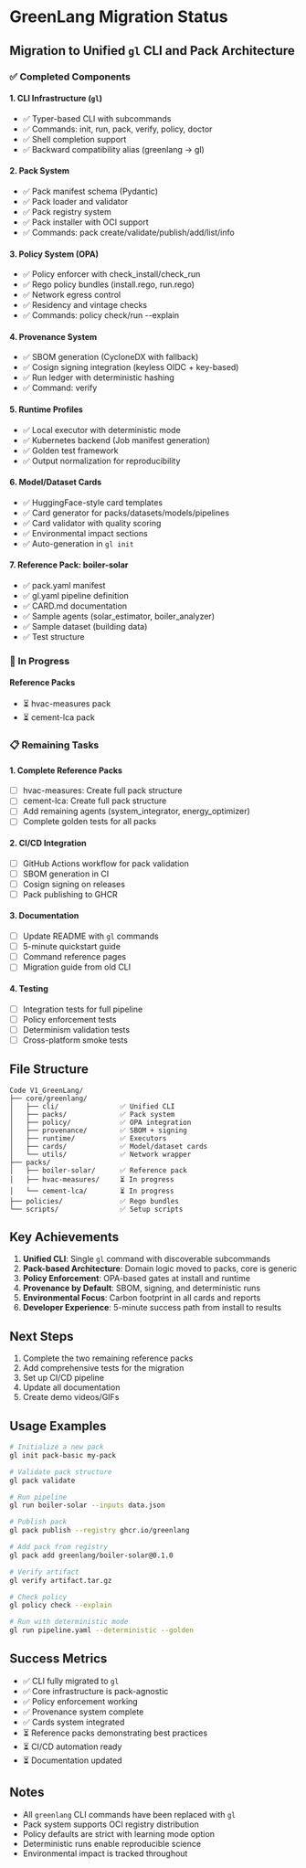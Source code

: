 # GreenLang Migration Status

## Migration to Unified `gl` CLI and Pack Architecture

### ✅ Completed Components

#### 1. CLI Infrastructure (`gl`)
- ✅ Typer-based CLI with subcommands
- ✅ Commands: init, run, pack, verify, policy, doctor
- ✅ Shell completion support
- ✅ Backward compatibility alias (greenlang → gl)

#### 2. Pack System
- ✅ Pack manifest schema (Pydantic)
- ✅ Pack loader and validator
- ✅ Pack registry system
- ✅ Pack installer with OCI support
- ✅ Commands: pack create/validate/publish/add/list/info

#### 3. Policy System (OPA)
- ✅ Policy enforcer with check_install/check_run
- ✅ Rego policy bundles (install.rego, run.rego)
- ✅ Network egress control
- ✅ Residency and vintage checks
- ✅ Commands: policy check/run --explain

#### 4. Provenance System
- ✅ SBOM generation (CycloneDX with fallback)
- ✅ Cosign signing integration (keyless OIDC + key-based)
- ✅ Run ledger with deterministic hashing
- ✅ Command: verify

#### 5. Runtime Profiles
- ✅ Local executor with deterministic mode
- ✅ Kubernetes backend (Job manifest generation)
- ✅ Golden test framework
- ✅ Output normalization for reproducibility

#### 6. Model/Dataset Cards
- ✅ HuggingFace-style card templates
- ✅ Card generator for packs/datasets/models/pipelines
- ✅ Card validator with quality scoring
- ✅ Environmental impact sections
- ✅ Auto-generation in `gl init`

#### 7. Reference Pack: boiler-solar
- ✅ pack.yaml manifest
- ✅ gl.yaml pipeline definition
- ✅ CARD.md documentation
- ✅ Sample agents (solar_estimator, boiler_analyzer)
- ✅ Sample dataset (building data)
- ✅ Test structure

### 🔄 In Progress

#### Reference Packs
- ⏳ hvac-measures pack
- ⏳ cement-lca pack

### 📋 Remaining Tasks

#### 1. Complete Reference Packs
- [ ] hvac-measures: Create full pack structure
- [ ] cement-lca: Create full pack structure
- [ ] Add remaining agents (system_integrator, energy_optimizer)
- [ ] Complete golden tests for all packs

#### 2. CI/CD Integration
- [ ] GitHub Actions workflow for pack validation
- [ ] SBOM generation in CI
- [ ] Cosign signing on releases
- [ ] Pack publishing to GHCR

#### 3. Documentation
- [ ] Update README with `gl` commands
- [ ] 5-minute quickstart guide
- [ ] Command reference pages
- [ ] Migration guide from old CLI

#### 4. Testing
- [ ] Integration tests for full pipeline
- [ ] Policy enforcement tests
- [ ] Determinism validation tests
- [ ] Cross-platform smoke tests

## File Structure

```
Code V1_GreenLang/
├── core/greenlang/
│   ├── cli/               ✅ Unified CLI
│   ├── packs/             ✅ Pack system
│   ├── policy/            ✅ OPA integration
│   ├── provenance/        ✅ SBOM + signing
│   ├── runtime/           ✅ Executors
│   ├── cards/             ✅ Model/dataset cards
│   └── utils/             ✅ Network wrapper
├── packs/
│   ├── boiler-solar/      ✅ Reference pack
│   ├── hvac-measures/     ⏳ In progress
│   └── cement-lca/        ⏳ In progress
├── policies/              ✅ Rego bundles
└── scripts/               ✅ Setup scripts
```

## Key Achievements

1. **Unified CLI**: Single `gl` command with discoverable subcommands
2. **Pack-based Architecture**: Domain logic moved to packs, core is generic
3. **Policy Enforcement**: OPA-based gates at install and runtime
4. **Provenance by Default**: SBOM, signing, and deterministic runs
5. **Environmental Focus**: Carbon footprint in all cards and reports
6. **Developer Experience**: 5-minute success path from install to results

## Next Steps

1. Complete the two remaining reference packs
2. Add comprehensive tests for the migration
3. Set up CI/CD pipeline
4. Update all documentation
5. Create demo videos/GIFs

## Usage Examples

```bash
# Initialize a new pack
gl init pack-basic my-pack

# Validate pack structure
gl pack validate

# Run pipeline
gl run boiler-solar --inputs data.json

# Publish pack
gl pack publish --registry ghcr.io/greenlang

# Add pack from registry
gl pack add greenlang/boiler-solar@0.1.0

# Verify artifact
gl verify artifact.tar.gz

# Check policy
gl policy check --explain

# Run with deterministic mode
gl run pipeline.yaml --deterministic --golden
```

## Success Metrics

- ✅ CLI fully migrated to `gl`
- ✅ Core infrastructure is pack-agnostic
- ✅ Policy enforcement working
- ✅ Provenance system complete
- ✅ Cards system integrated
- ⏳ Reference packs demonstrating best practices
- ⏳ CI/CD automation ready
- ⏳ Documentation updated

## Notes

- All `greenlang` CLI commands have been replaced with `gl`
- Pack system supports OCI registry distribution
- Policy defaults are strict with learning mode option
- Deterministic runs enable reproducible science
- Environmental impact is tracked throughout